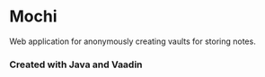 # Mochi
Web application for anonymously creating vaults for storing notes.
### Created with Java and Vaadin




